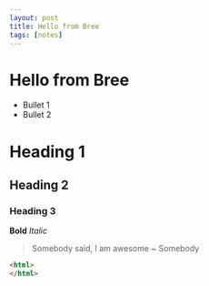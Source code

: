 ```yaml
---
layout: post
title: Hello from Bree
tags: [notes]
---
```


# Hello from Bree


* Bullet 1
* Bullet 2

# Heading 1

## Heading 2

### Heading 3

**Bold**
*Italic*

> Somebody said, I am awesome ~ Somebody

```html
<html>
</html>
```
